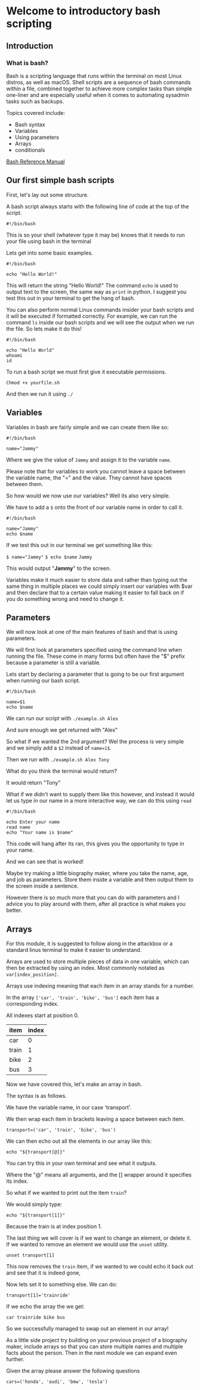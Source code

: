# Welcome to introductory bash scripting

## Introduction

### What is bash?
Bash is a scripting language that runs within the terminal on most Linux distros, as well as macOS. Shell scripts are a sequence of bash commands within a file, combined together to achieve more complex tasks than simple one-liner and are especially useful when it comes to automating sysadmin tasks such as backups.

Topics covered include:

- Bash syntax
- Variables
- Using parameters
- Arrays
- conditionals

[Bash Reference Manual](https://www.gnu.org/software/bash/manual/bash.html)

## Our first simple bash scripts
First, let's lay out some structure.

A bash script always starts with the following line of code at the top of the script.

```
#!/bin/bash
```

This is so your shell (whatever type it may be) knows that it needs to run your file using bash in the terminal

Lets get into some basic examples.

```
#!/bin/bash

echo "Hello World!"
```

This will return the string "Hello World!" The command `echo` is used to output text to the screen, the same way as `print` in python. I suggest you test this out in your terminal to get the hang of bash.

You can also perform normal Linux commands insider your bash scripts and it will be executed if formatted correctly. For example, we can run the command `ls` inside our bash scripts and we will see the output when we run the file. So lets make it do this!

```
#!/bin/bash

echo "Hello World"
whoami
id
```

To run a bash script we must first give it executable permissions.

`Chmod +x yourfile.sh`

And then we run it using `./`

## Variables
Variables in bash are fairly simple and we can create them like so:

```
#!/bin/bash

name="Jammy"
```

Where we give the value of `Jammy` and assign it to the variable `name`.

Please note that for variables to work you cannot leave a space between the variable name, the "=" and the value. They cannot have spaces between them.

So how would we now use our variables? Well its also very simple.

We have to add a `$` onto the front of our variable name in order to call it.

```
#!/bin/bash

name="Jammy"
echo $name
```

If we test this out in our terminal we get something like this:

`$ name="Jammy"`
`$ echo $name`
`Jammy`

This would output "**Jammy**" to the screen.

Variables make it much easier to store data and rather than typing out the same thing in multiple places we could simply insert our variables with $var and then declare that to a certain value making it easier to fall back on if you do something wrong and need to change it.

## Parameters
We will now look at one of the main features of bash and that is using parameters.

We will first look at parameters specified using the command line when running the file. These come in many forms but often have the "$" prefix because a parameter is still a variable.

Lets start by declaring a parameter that is going to be our first argument when running our bash script.

```
#!/bin/bash

name=$1
echo $name
```

We can run our script with `./example.sh Alex`

And sure enough we get returned with "Alex"

So what if we wanted the 2nd argument? Wel the process is very simple and we simply add a `$2` instead of `name=1$`.

Then we run with `./example.sh Alex Tony`

What do you think the terminal would return?

It would return "Tony"

What if we didn't want to supply them like this however, and instead it would let us type in our name in a more interactive way, we can do this using `read`

```
#!/bin/bash

echo Enter your name
read name
echo "Your name is $name"
```

This code will hang after its ran, this gives you the opportunity to type in your name.

And we can see that is worked!

Maybe try making a little biography maker, where you take the name, age, and job as parameters. Store them inside a variable and then output them to the screen inside a sentence.

However there is so much more that you can do with parameters and I advice you to play around with them, after all practice is what makes you better.

## Arrays
For this module, it is suggested to follow along in the attackbox or a standard linus terminal to make it easier to understand.

Arrays are used to store multiple pieces of data in one variable, which can then be extracted by using an index. Most commonly notated as `var[index_position]`.

Arrays use indexing meaning that each item in an array stands for a number.

In the array `['car', 'train', 'bike', 'bus']` each item has a corresponding index.

All indexes start at position 0.

| item  | index |
|-------|-------|
| car   |   0   |
| train |   1   |
| bike  |   2   |
| bus   |   3   |

Now we have covered this, let's make an array in bash.

The syntax is as follows.

We have the variable name, in our case 'transport'.

We then wrap each item in brackets leaving a space between each item.

`transport=('car', 'train', 'bike', 'bus')`

We can then echo out all the elements in our array like this:

`echo "${transport[@]}"`

You can try this in your own terminal and see what it outputs.

Where the "@" means all arguments, and the [] wrapper around it specifies its index.

So what if we wanted to print out the item `train`?

We would simply type:

`echo "${transport[1]}"`

Because the train is at index position 1.

The last thing we will cover is if we want to change an element, or delete it. If we wanted to remove an element we would use the `unset` utility.

`unset transport[1]`

This now removes the `train` item, if we wanted to we could echo it back out and see that it is indeed gone,

Now lets set it to something else. We can do:

`transport[1]='trainride'`

If we echo the array the we get:

`car trainride bike bus`

So we successfully managed to swap out an element in our array!

As a little side project try building on your previous project of a biography maker, include arrays so that you can store multiple names and multiple facts about the person. Then in the next module we can expand even further.

Given the array please answer the following questions

`cars=('honda', 'audi', 'bmw', 'tesla')`

